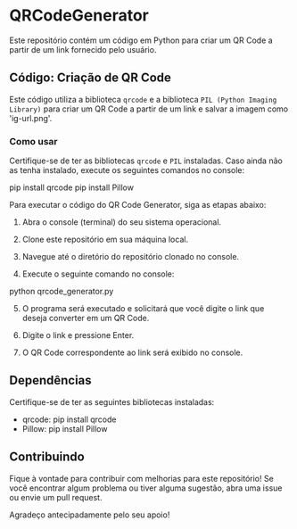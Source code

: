 # QRCodeGenerator

Este repositório contém um código em Python para criar um QR Code a partir de um link fornecido pelo usuário.

## Código: Criação de QR Code

Este código utiliza a biblioteca `qrcode` e a biblioteca `PIL (Python Imaging Library)` para criar um QR Code a partir de um link e salvar a imagem como 'ig-url.png'.

### Como usar

Certifique-se de ter as bibliotecas `qrcode` e `PIL` instaladas. Caso ainda não as tenha instalado, execute os seguintes comandos no console:

pip install qrcode
pip install Pillow

Para executar o código do QR Code Generator, siga as etapas abaixo:

1. Abra o console (terminal) do seu sistema operacional.

2. Clone este repositório em sua máquina local.

3. Navegue até o diretório do repositório clonado no console.

4. Execute o seguinte comando no console:

python qrcode_generator.py

5. O programa será executado e solicitará que você digite o link que deseja converter em um QR Code.

6. Digite o link e pressione Enter.

7. O QR Code correspondente ao link será exibido no console.

## Dependências

Certifique-se de ter as seguintes bibliotecas instaladas:

- qrcode: pip install qrcode
- Pillow: pip install Pillow

## Contribuindo

Fique à vontade para contribuir com melhorias para este repositório! Se você encontrar algum problema ou tiver alguma sugestão, abra uma issue ou envie um pull request.

Agradeço antecipadamente pelo seu apoio!
